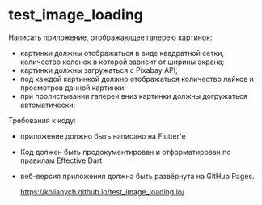 # test_image_loading

Написать приложение, отображающее галерею картинок:
- картинки должны отображаться в виде квадратной сетки, количество колонок в которой зависит от ширины экрана;
- картинки должны загружаться с Pixabay API;
- под каждой картинкой должно отображаться количество лайков и просмотров данной картинки;
- при пролистывании галереи вниз картинки должны догружаться автоматически;


Требования к коду:
- приложение должно быть написано на Flutter'е
- Код должен быть продокументирован и отформатирован по правилам Effective Dart
- веб-версия приложения должна быть развёрнута на GitHub Pages.

  https://kolianych.github.io/test_image_loading.io/
